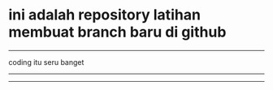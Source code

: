 # ini adalah repository latihan membuat branch baru di github
<hr>
coding itu seru banget
<hr>
<hr>
